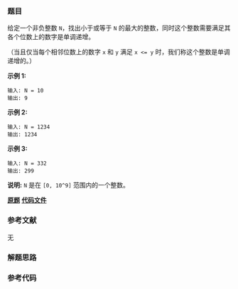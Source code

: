 ### 题目
给定一个非负整数 `N`，找出小于或等于 `N` 的最大的整数，同时这个整数需要满足其各个位数上的数字是单调递增。

（当且仅当每个相邻位数上的数字 `x` 和 `y` 满足 `x <= y` 时，我们称这个整数是单调递增的。）

**示例 1:**

    
    
    输入: N = 10
    输出: 9
    

**示例 2:**

    
    
    输入: N = 1234
    输出: 1234
    

**示例 3:**

    
    
    输入: N = 332
    输出: 299
    

**说明:** `N` 是在 `[0, 10^9]` 范围内的一个整数。

 **[原题](https://leetcode-cn.com/problems/monotone-increasing-digits/)**    **[代码文件]()**


### 参考文献
无

### 解题思路




### 参考代码

```go


```




